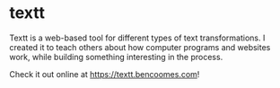 # textt

Textt is a web-based tool for different types of text transformations. I created it to teach others about how computer programs and websites work, while building something interesting in the process.

Check it out online at https://textt.bencoomes.com!